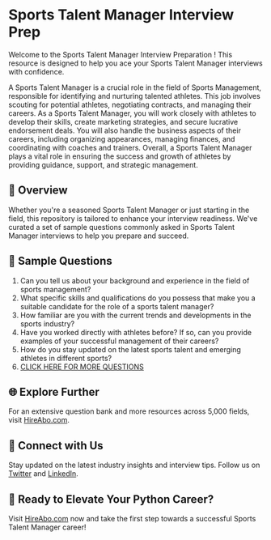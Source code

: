 # Sports Talent Manager Interview Prep

Welcome to the Sports Talent Manager Interview Preparation ! This resource is designed to help you ace your Sports Talent Manager interviews with confidence.

A Sports Talent Manager is a crucial role in the field of Sports Management, responsible for identifying and nurturing talented athletes. This job involves scouting for potential athletes, negotiating contracts, and managing their careers. As a Sports Talent Manager, you will work closely with athletes to develop their skills, create marketing strategies, and secure lucrative endorsement deals. You will also handle the business aspects of their careers, including organizing appearances, managing finances, and coordinating with coaches and trainers. Overall, a Sports Talent Manager plays a vital role in ensuring the success and growth of athletes by providing guidance, support, and strategic management.

## 🚀 Overview

Whether you're a seasoned Sports Talent Manager or just starting in the field, this repository is tailored to enhance your interview readiness. We've curated a set of sample questions commonly asked in Sports Talent Manager interviews to help you prepare and succeed.

## 📝 Sample Questions

1. Can you tell us about your background and experience in the field of sports management?
2. What specific skills and qualifications do you possess that make you a suitable candidate for the role of a sports talent manager?
3. How familiar are you with the current trends and developments in the sports industry?
4. Have you worked directly with athletes before? If so, can you provide examples of your successful management of their careers?
5. How do you stay updated on the latest sports talent and emerging athletes in different sports?
6. [CLICK HERE FOR MORE QUESTIONS](https://hireabo.com/job/15_2_35/Sports%20Talent%20Manager)

## 🌐 Explore Further

For an extensive question bank and more resources across 5,000 fields, visit [HireAbo.com](https://www.hireabo.com).

## 📱 Connect with Us

Stay updated on the latest industry insights and interview tips. Follow us on [Twitter](https://twitter.com/hireabo) and [LinkedIn](https://www.linkedin.com/in/hire-abo-3609972a8/).

## 🚀 Ready to Elevate Your Python Career?

Visit [HireAbo.com](https://www.hireabo.com) now and take the first step towards a successful Sports Talent Manager career!